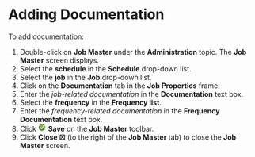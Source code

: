 # Adding Documentation

To add documentation:

1. Double-click on **Job Master** under the **Administration** topic. The **Job Master** screen displays.
2. Select the **schedule** in the **Schedule** drop-down list.
3. Select the **job** in the **Job** drop-down list.
4. Click on the **Documentation** tab in the **Job Properties** frame.
5. Enter the *job-related documentation* in the **Documentation** text box.
6. Select the **frequency** in the **Frequency list**.
7. Enter the *frequency-related documentation* in the **Frequency Documentation** text box.
8. Click ![Save icon](../../../Resources/Images/EM/EMsave.png "Save icon") **Save** on the **Job Master** toolbar.
9. Click **Close ☒** (to the right of the **Job Master** tab) to close the **Job Master** screen.
